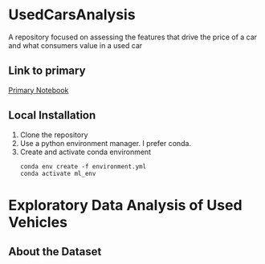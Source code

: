 # UsedCarsAnalysis
A repository focused on assessing the features that drive the price of a car and what consumers value in a used car

## Link to primary
[Primary Notebook](https://github.com/mattdabit/UsedCarsAnalysis/blob/main/prompt_II.ipynb)

## Local Installation

1. Clone the repository
2. Use a python environment manager. I prefer conda.
3. Create and activate conda environment
    ```
    conda env create -f environment.yml   
    conda activate ml_env
    ```

# Exploratory Data Analysis of Used Vehicles

## About the Dataset

